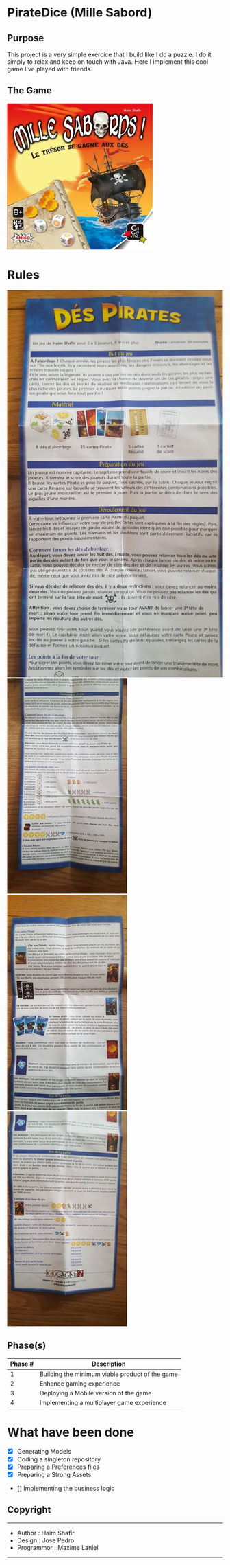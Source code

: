 # PirateDice (Mille Sabord)

## Purpose

This project is a very simple exercice that I build like I do a puzzle. I do it simply to relax and keep on touch with Java. Here I implement this cool game I've played with friends. 

## The Game
![picture](src/Assets/PirateDice.jpg)

# Rules

![picture](src/Assets/Rules/Rules_1.png)
![picture](src/Assets/Rules/Rules_2.png)
![picture](src/Assets/Rules/Rules_3.png)
![picture](src/Assets/Rules/Rules_4.png)

## Phase(s)

| Phase # |                    Description                       |
| --------|------------------------------------------------------|
|    1    |  Building the minimum viable product of the game     |
|    2    |  Enhance gaming experience                           |
|    3    |  Deploying a Mobile version of the game              |
|    4    |  Implementing a multiplayer game experience          |

# What have been done

- [x] Generating Models
- [x] Coding a singleton repository
- [x] Preparing a Preferences files 
- [x] Preparing a Strong Assets 
- []  Implementing the business logic   

<!--
35 cartes Pirates
-Coffre au trésor
        -safe dice
-Sorcière
        -Relance tete de mort une fois
-Pirate 
        -Tous les points sont doublés
        -Double les points de l'ile aux morts
 -Singe et perroquet
        -Les singes et perroquets sont identiques
-Or
        -Ajoute une piece d'or
        -Si tourne tous les dés en or + carte or on gagne la partie 
-Diamant
        -Ajoute une piece de Diamant
        -Si tourne tous les dés en diamants + carte diamant on gagne la partie 
-Tête de mort
        -Une tete
        -Deux tete
-Les bateaux (Pirate Ship)
  -2 épées => 300
  -3 épées => 500
  -4 épées => 1000
-Joute 6000 points
-->

## Copyright
***
- Author : Haim Shafir
- Design : Jose Pedro
- Programmor : Maxime Laniel 
***